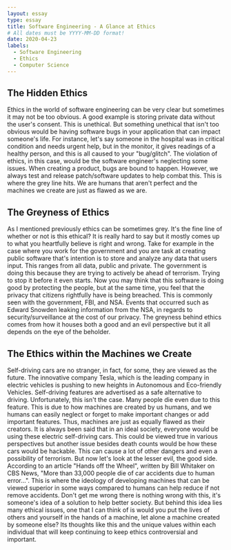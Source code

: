 ```yaml
---
layout: essay
type: essay
title: Software Engineering - A Glance at Ethics
# All dates must be YYYY-MM-DD format!
date: 2020-04-23
labels:
  - Software Engineering
  - Ethics
  - Computer Science
---
```


## The Hidden Ethics
Ethics in the world of software engineering can be very clear but sometimes it may not be too obvious. A good example is
storing private data without the user's consent. This is unethical. But something unethical that isn't too obvious would be having software bugs in your application that can impact someone's life. For instance, let's say
someone in the hospital was in critical condition and needs urgent help, but in the monitor, it gives readings of a healthy person, and this is all caused to your "bug/glitch". The violation of ethics, in this case, would be
the software engineer's neglecting some issues. When creating a product, bugs are bound to happen. However, we always test and release patch/software updates to help combat this. This is where the grey line hits. We are humans that aren't perfect
and the machines we create are just as flawed as we are. 


## The Greyness of Ethics
As I mentioned previously ethics can be sometimes grey. It's the fine line of whether or not is this ethical? It is really
hard to say but it mostly comes up to what you heartfully believe is right and wrong. Take for example in the case
where you work for the government and you are task at creating public software that's intention is to store and analyze any data that users input. This ranges from all data, public and private. The government is doing this
because they are trying to actively be ahead of terrorism. Trying to stop it before it even starts. Now you may think
that this software is doing good by protecting the people, but at the same time, you feel that the privacy that citizens
rightfully have is being breached. This is commonly seen with the government, FBI, and NSA. Events that occurred such as Edward Snowden leaking information from the NSA, in regards to security/surveillance at the cost of our privacy.
The greyness behind ethics comes from how it houses both a good and an evil perspective but it all depends on the eye of 
the beholder.


## The Ethics within the Machines we Create 
Self-driving cars are no stranger, in fact, for some, they are viewed as the future. The innovative company Tesla, which is the leading company in electric vehicles is pushing to new heights in Autonomous and Eco-friendly Vehicles. Self-driving 
features are advertised as a safe alternative to driving. Unfortunately, this isn't the case. Many people die even due to this
feature. This is due to how machines are created by us humans, and we humans can easily neglect or forget to make important changes or add important features. Thus, machines are just as equally flawed as their creators. It is always been said that
in an ideal society, everyone would be using these electric self-driving cars. This could be viewed true in various perspectives
but another issue besides death counts would be how these cars would be hackable. This can cause a lot of other dangers
and even a possibility of terrorism. But now let's look at the lesser evil, the good side. According to an article "Hands off the
Wheel", written by Bill Whitaker on CBS News, "More than 33,000 people die of car accidents due to human error...". This is where
the ideology of developing machines that can be viewed superior in some ways compared to humans can help reduce if not remove
accidents. Don't get me wrong there is nothing wrong with this, it's someone's idea of a solution to help better society. But behind
this idea lies many ethical issues, one that I can think of is would you put the lives of others and yourself in the hands of a machine, let alone a machine created by someone else? Its thoughts like this and the unique values within each individual that will keep continuing to keep ethics controversial and important.